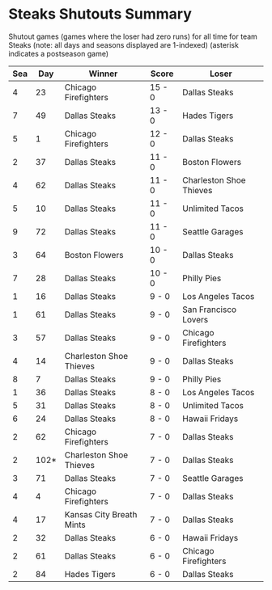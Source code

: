 # Steaks Shutouts Summary



Shutout games (games where the loser had zero runs) for all time for team Steaks (note: all days and seasons displayed are 1-indexed) (asterisk indicates a postseason game)


| Sea | Day | Winner | Score | Loser | 
| ------ |------ |------ |------ |------ |
| 4 | 23 | Chicago Firefighters | 15 - 0 | Dallas Steaks | 
| 7 | 49 | Dallas Steaks | 13 - 0 | Hades Tigers | 
| 5 | 1 | Chicago Firefighters | 12 - 0 | Dallas Steaks | 
| 2 | 37 | Dallas Steaks | 11 - 0 | Boston Flowers | 
| 4 | 62 | Dallas Steaks | 11 - 0 | Charleston Shoe Thieves | 
| 5 | 10 | Dallas Steaks | 11 - 0 | Unlimited Tacos | 
| 9 | 72 | Dallas Steaks | 11 - 0 | Seattle Garages | 
| 3 | 64 | Boston Flowers | 10 - 0 | Dallas Steaks | 
| 7 | 28 | Dallas Steaks | 10 - 0 | Philly Pies | 
| 1 | 16 | Dallas Steaks | 9 - 0 | Los Angeles Tacos | 
| 1 | 61 | Dallas Steaks | 9 - 0 | San Francisco Lovers | 
| 3 | 57 | Dallas Steaks | 9 - 0 | Chicago Firefighters | 
| 4 | 14 | Charleston Shoe Thieves | 9 - 0 | Dallas Steaks | 
| 8 | 7 | Dallas Steaks | 9 - 0 | Philly Pies | 
| 1 | 36 | Dallas Steaks | 8 - 0 | Los Angeles Tacos | 
| 5 | 31 | Dallas Steaks | 8 - 0 | Unlimited Tacos | 
| 6 | 24 | Dallas Steaks | 8 - 0 | Hawaii Fridays | 
| 2 | 62 | Chicago Firefighters | 7 - 0 | Dallas Steaks | 
| 2 | 102* | Charleston Shoe Thieves | 7 - 0 | Dallas Steaks | 
| 3 | 71 | Dallas Steaks | 7 - 0 | Seattle Garages | 
| 4 | 4 | Chicago Firefighters | 7 - 0 | Dallas Steaks | 
| 4 | 17 | Kansas City Breath Mints | 7 - 0 | Dallas Steaks | 
| 2 | 32 | Dallas Steaks | 6 - 0 | Hawaii Fridays | 
| 2 | 61 | Dallas Steaks | 6 - 0 | Chicago Firefighters | 
| 2 | 84 | Hades Tigers | 6 - 0 | Dallas Steaks | 


